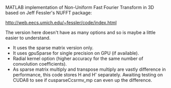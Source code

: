 MATLAB implementation of Non-Uniform Fast Fourier Transform in 3D based on Jeff Fessler's NUFFT package:

http://web.eecs.umich.edu/~fessler/code/index.html

The version here doesn't have as many options and so is maybe a little easier to understand.

* It uses the sparse matrix version only.
* It uses gpuSparse for single precision on GPU (if available).
* Radial kernel option (higher accuracy for the same number of convolution coefficients).
* As sparse matrix multiply and transpose multiply are vastly difference in performance, this code stores H and H' separately. Awaiting testing on CUDA8 to see if cusparseCcsrmv_mp can even up the difference.
